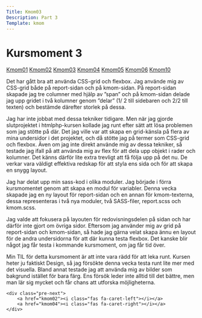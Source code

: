 ```yaml
---
Title: Kmom03
Description: Part 3
Template: kmom
---
```


Kursmoment 3
==================
<div class="sidebar">
    <a href="kmom01">Kmom01</a>
    <a href="kmom02">Kmom02</a>
    <a href="kmom03">Kmom03</a>
    <a href="kmom04">Kmom04</a>
    <a href="kmom05">Kmom05</a>
    <a href="kmom06">Kmom06</a>
    <a href="kmom10">Kmom10</a>
</div>

<div class="kmom-text">
    <p>Det har gått bra att använda CSS-grid och flexbox. Jag använde mig av CSS-grid både på report-sidan och på kmom-sidan. På report-sidan skapade jag tre columner med hjälp av ”span” och på kmom-sidan delade jag upp gridet i två kolumner genom ”delar” (1/ 2 till sidebaren och 2/2 till texten) och bestämde därefter storlek på dessa.</p>
    <p>Jag har inte jobbat med dessa tekniker tidigare. Men när jag gjorde slutprojektet i htmlphp-kursen kollade jag runt efter sätt att lösa problemen som jag stötte på där. Det jag ville var att skapa en grid-känsla på flera av mina undersidor i det projektet, och då stötte jag på termer som CSS-grid och flexbox. Även om jag inte direkt använde mig av dessa tekniker, så testade jag ifall på att använda mig av flex för att dela upp objekt i rader och kolumner. Det känns därför lite extra trevligt att få följa upp på det nu. De verkar vara väldigt effektiva redskap för att styla ens sida och för att skapa en snygg layout.</p>
    <p>Jag har delat upp min sass-kod i olika moduler. Jag började i förra kursmomentet genom att skapa en modul för variabler. Denna vecka skapade jag en ny layout för report-sidan och en annan för kmom-texterna, dessa representeras i två nya moduler, två SASS-filer, report.scss och kmom.scss.</p>
    <p>Jag valde att fokusera på layouten för redovisningsdelen på sidan och har därför inte gjort om övriga sidor. Eftersom jag använder mig av grid på report-sidan och kmom-sidan, så hade jag gärna velat skapa ännu en layout för de andra undersidorna för att där kunna testa flexbox. Det kanske blir något jag får testa i kommande kursmoment, om jag får tid över.</p>
    <p>Min TIL för detta kursmoment är att inte vara rädd för att leka runt. Kursen heter ju faktiskt Design, så jag försökte denna vecka testa runt lite mer med det visuella. Bland annat testade jag att använda mig av bilder som bakgrund istället för bara färg. Ens försök leder inte alltid till det bättre, men man lär sig mycket och får chans att utforska möjligheterna.</p>

    <div class="pre-next">
        <a href="kmom02"><i class="fas fa-caret-left"></i></a>
        <a href="kmom04"><i class="fas fa-caret-right"></i></a>
    </div>
</div>
